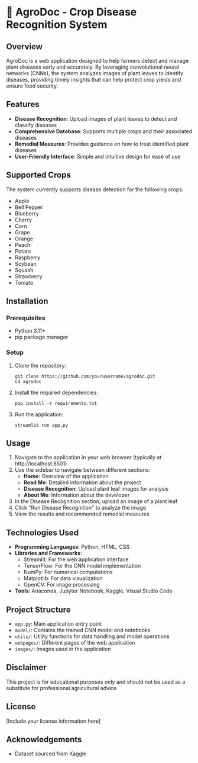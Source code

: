 # 🌱 AgroDoc - Crop Disease Recognition System

## Overview

AgroDoc is a web application designed to help farmers detect and manage plant diseases early and accurately. By leveraging convolutional neural networks (CNNs), the system analyzes images of plant leaves to identify diseases, providing timely insights that can help protect crop yields and ensure food security.

## Features

-   **Disease Recognition**: Upload images of plant leaves to detect and classify diseases
-   **Comprehensive Database**: Supports multiple crops and their associated diseases
-   **Remedial Measures**: Provides guidance on how to treat identified plant diseases
-   **User-Friendly Interface**: Simple and intuitive design for ease of use

## Supported Crops

The system currently supports disease detection for the following crops:

-   Apple
-   Bell Pepper
-   Blueberry
-   Cherry
-   Corn
-   Grape
-   Orange
-   Peach
-   Potato
-   Raspberry
-   Soybean
-   Squash
-   Strawberry
-   Tomato

## Installation

### Prerequisites

-   Python 3.11+
-   pip package manager

### Setup

1. Clone the repository:

    ```
    git clone https://github.com/yourusername/agrodoc.git
    cd agrodoc
    ```

2. Install the required dependencies:

    ```
    pip install -r requirements.txt
    ```

3. Run the application:
    ```
    streamlit run app.py
    ```

## Usage

1. Navigate to the application in your web browser (typically at http://localhost:8501)
2. Use the sidebar to navigate between different sections:
    - **Home**: Overview of the application
    - **Read Me**: Detailed information about the project
    - **Disease Recognition**: Upload plant leaf images for analysis
    - **About Me**: Information about the developer
3. In the Disease Recognition section, upload an image of a plant leaf
4. Click "Run Disease Recognition" to analyze the image
5. View the results and recommended remedial measures

## Technologies Used

-   **Programming Languages**: Python, HTML, CSS
-   **Libraries and Frameworks**:
    -   Streamlit: For the web application interface
    -   TensorFlow: For the CNN model implementation
    -   NumPy: For numerical computations
    -   Matplotlib: For data visualization
    -   OpenCV: For image processing
-   **Tools**: Anaconda, Jupyter Notebook, Kaggle, Visual Studio Code

## Project Structure

-   `app.py`: Main application entry point
-   `model/`: Contains the trained CNN model and notebooks
-   `utils/`: Utility functions for data handling and model operations
-   `webpages/`: Different pages of the web application
-   `images/`: Images used in the application

## Disclaimer

This project is for educational purposes only and should not be used as a substitute for professional agricultural advice.

## License

[Include your license information here]

## Acknowledgements

-   Dataset sourced from Kaggle
